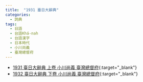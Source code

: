 ```yaml
---
title:  "1931 臺日大辭典"
categories: 
  - 詞典
tags:
  - 日語
  - 台語Khá-nah
  - 台語漢字
  - 日本時代
  - 小川尚義
  - 臺灣總督府
---
```


- [1931 臺日大辭典 上卷 小川尚義 臺灣總督府](https://kiek.taigi.info/1931TaijitToaSutian1/){:target="_blank"}
- [1932 臺日大辭典 下卷 小川尚義 臺灣總督府](https://kiek.taigi.info/1932TaijitToaSutian2/){:target="_blank"}
